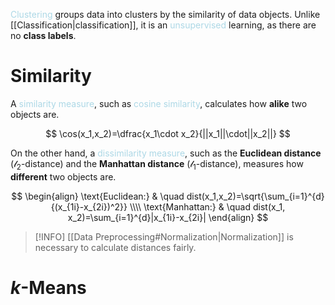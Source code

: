 <span style = "color:lightblue">Clustering</span> groups data into clusters by the similarity of data objects. Unlike [[Classification|classification]], it is an <span style = "color:lightblue">unsupervised</span> learning, as there are no **class labels**.

# Similarity
A <span style = "color:lightblue">similarity measure</span>, such as <span style = "color:lightblue">cosine similarity</span>, calculates how **alike** two objects are.

$$
\cos(x_1,x_2)=\dfrac{x_1\cdot x_2}{||x_1||\cdot||x_2||}
$$

On the other hand, a <span style = "color:lightblue">dissimilarity measure</span>, such as the **Euclidean distance** ($\mathcal{l}_2$-distance) and the **Manhattan distance** ($\mathcal{l}_1$-distance), measures how **different** two objects are.

$$
\begin{align}
\text{Euclidean:} & \quad dist(x_1,x_2)=\sqrt{\sum_{i=1}^{d}{(x_{1i}-x_{2i})^2}} \\\\
\text{Manhattan:} & \quad dist(x_1, x_2)=\sum_{i=1}^{d}|x_{1i}-x_{2i}|
\end{align}
$$

> [!INFO]
> [[Data Preprocessing#Normalization|Normalization]] is necessary to calculate distances fairly.

# $k$-Means
